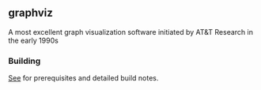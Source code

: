 ## graphviz

A most excellent graph visualization software initiated by AT&amp;T Research in the early 1990s

### Building

[See](/doc/build.html) for prerequisites and detailed build notes.